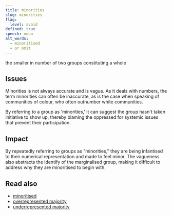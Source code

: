 ```yaml
---
title: minorities
slug: minorities
flag:
  level: avoid
defined: true
speech: noun
alt_words:
  - minoritised
  - or omit
---
```


the smaller in number of two groups constituting a whole

## Issues

Minorities is not always accurate and is vague. As it deals with numbers, the term minorities can often be inaccurate, as is the case when speaking of communities of colour, who often outnumber white communities.

By referring to a group as 'minorities,' it can suggest the group hasn't taken initiative to show up, thereby blaming the oppressed for systemic issues that prevent their participation.

## Impact

By repeatedly referring to groups as "minorities," they are being infantised to their numerical representation and made to feel minor. The vagueness also abstracts the identify of the marginalised group, making it difficult to address why they are minoritised to begin with.

## Read also

- [minoritised](/definitions/minoritised)
- [overrepresented majority](/definitions/overrepresented-majority)
- [underrepresented majority](/definitions/underrepresented-minority)